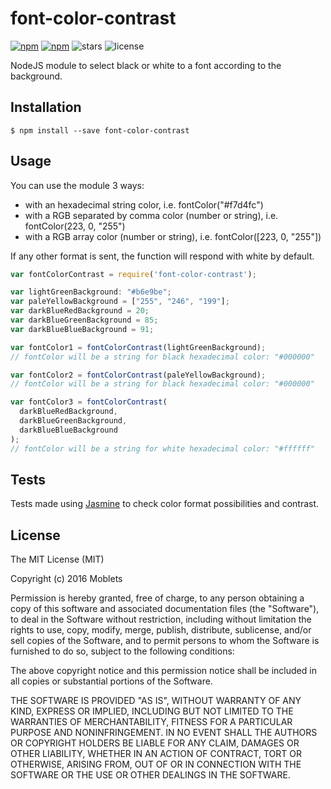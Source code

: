 # font-color-contrast

[![npm](https://img.shields.io/npm/v/npm.svg?maxAge=2592000&style=flat-square)](https://www.npmjs.com/package/font-color-contrast)
[![npm](https://img.shields.io/npm/dt/express.svg?maxAge=2592000&style=flat-square)](https://www.npmjs.com/package/font-color-contrast)
![stars](https://img.shields.io/github/stars/russoedu/font-color-contrast.svg?style=flat-square)
![license](https://img.shields.io/badge/license-MIT-blue.svg?style=flat-square)

NodeJS module to select black or white to a font according to the background.

## Installation

    $ npm install --save font-color-contrast

## Usage

You can use the module 3 ways:
- with an hexadecimal string color, i.e. fontColor("#f7d4fc")
- with a RGB separated by comma color (number or string), i.e. fontColor(223, 0, "255")
- with a RGB array color (number or string), i.e. fontColor([223, 0, "255"])

If any other format is sent, the function will respond with white by default.

```javascript
var fontColorContrast = require('font-color-contrast');

var lightGreenBackground: "#b6e9be";
var paleYellowBackground = ["255", "246", "199"];
var darkBlueRedBackground = 20;
var darkBlueGreenBackground = 85;
var darkBlueBlueBackground = 91;

var fontColor1 = fontColorContrast(lightGreenBackground);
// fontColor will be a string for black hexadecimal color: "#000000"

var fontColor2 = fontColorContrast(paleYellowBackground);
// fontColor will be a string for black hexadecimal color: "#000000"

var fontColor3 = fontColorContrast(
  darkBlueRedBackground,
  darkBlueGreenBackground,
  darkBlueBlueBackground
);
// fontColor will be a string for white hexadecimal color: "#ffffff"

```
## Tests

Tests made using [Jasmine](http://jasmine.github.io/) to check color format possibilities and contrast.

## License
The MIT License (MIT)

Copyright (c) 2016 Moblets

Permission is hereby granted, free of charge, to any person obtaining a copy of this software and associated documentation files (the "Software"), to deal in the Software without restriction, including without limitation the rights to use, copy, modify, merge, publish, distribute, sublicense, and/or sell copies of the Software, and to permit persons to whom the Software is furnished to do so, subject to the following conditions:

The above copyright notice and this permission notice shall be included in all copies or substantial portions of the Software.

THE SOFTWARE IS PROVIDED "AS IS", WITHOUT WARRANTY OF ANY KIND, EXPRESS OR IMPLIED, INCLUDING BUT NOT LIMITED TO THE WARRANTIES OF MERCHANTABILITY, FITNESS FOR A PARTICULAR PURPOSE AND NONINFRINGEMENT. IN NO EVENT SHALL THE AUTHORS OR COPYRIGHT HOLDERS BE LIABLE FOR ANY CLAIM, DAMAGES OR OTHER LIABILITY, WHETHER IN AN ACTION OF CONTRACT, TORT OR OTHERWISE, ARISING FROM, OUT OF OR IN CONNECTION WITH THE SOFTWARE OR THE USE OR OTHER DEALINGS IN THE SOFTWARE.
